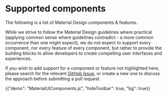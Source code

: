 # Supported components

<p class="description">The following is a list of Material Design components & features.</p>

While we strive to follow the Material Design guidelines where practical (applying
common sense where guidelines contradict - a more common occurrence than
one might expect), we do not expect to support every component, nor every
feature of every component, but rather to provide the building blocks to
allow developers to create compelling user interfaces and experiences.

If you wish to add support for a component or feature not highlighted
here, please search for the relevant [GitHub Issue](https://github.com/mui/material-ui/issues?utf8=%E2%9C%93&q=is%3Aopen+is%3Aclosed), or create a new one
to discuss the approach before submitting a pull request.

{{"demo": "MaterialUIComponents.js", "hideToolbar": true, "bg": true}}
